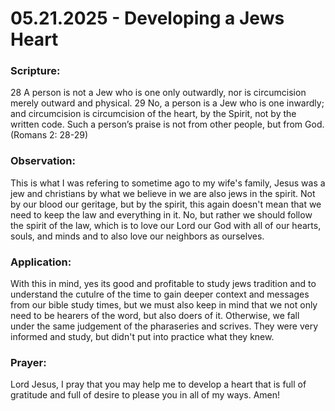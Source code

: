 # 05.21.2025 - Developing a Jews Heart

### Scripture:
28 A person is not a Jew who is one only outwardly, nor is circumcision merely outward and physical. 
29 No, a person is a Jew who is one inwardly; and circumcision is circumcision of the heart, by the Spirit, not by the written code.
Such a person’s praise is not from other people, but from God.
(Romans 2: 28-29)

### Observation:
This is what I was refering to sometime ago to my wife's family, Jesus was a jew and christians by what we believe in we are also jews 
in the spirit. Not by our blood our geritage, but by the spirit, this again doesn't mean that we need to keep the law and everything in it.
No, but rather we should follow the spirit of the law, which is to love our Lord our God with all of our hearts, souls, and minds and to also
love our neighbors as ourselves.

### Application:
With this in mind, yes its good and profitable to study jews tradition and to understand the cutulre of the time to gain deeper context and messages
from our bible study times, but we must also keep in mind that we not only need to be hearers of the word, but also doers of it. Otherwise, we fall
under the same judgement of the pharaseries and scrives. They were very informed and study, but didn't put into practice what they knew.

### Prayer:
Lord Jesus, I pray that you may help me to develop a heart that is full of gratitude and full of desire to please you in all of my ways. Amen!
